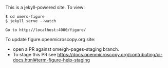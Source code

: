 This is a jekyll-powered site. To view:

    $ cd omero-figure
    $ jekyll serve --watch

    Go to http://localhost:4000/figure/


To update figure.openmicroscopy.org site:

 - open a PR against ome/gh-pages-staging branch.
 - To stage this PR see https://docs.openmicroscopy.org/contributing/ci-docs.html#term-figure-help-staging
